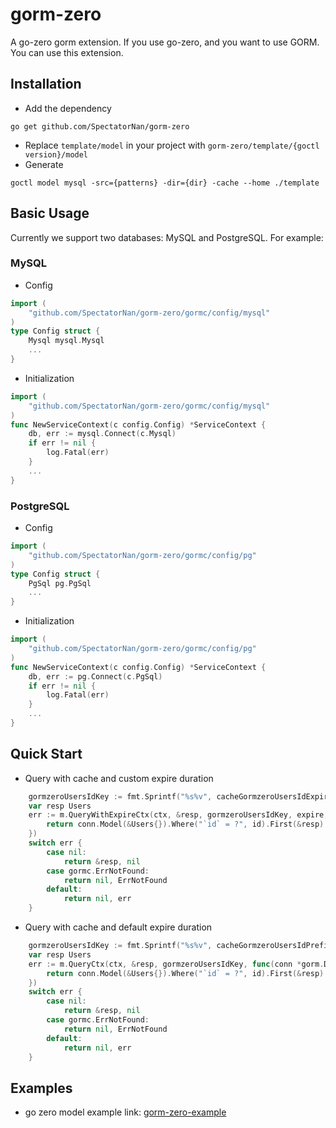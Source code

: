 # gorm-zero
A go-zero gorm extension. If you use go-zero, and you want to use GORM. You can use this extension.


## Installation

- Add the dependency
```shell
go get github.com/SpectatorNan/gorm-zero
```
- Replace `template/model` in your project with `gorm-zero/template/{goctl version}/model`
- Generate
```shell
goctl model mysql -src={patterns} -dir={dir} -cache --home ./template
```

## Basic Usage
Currently we support two databases: MySQL and PostgreSQL. For example:

### MySQL
* Config
```go
import (
    "github.com/SpectatorNan/gorm-zero/gormc/config/mysql"
)
type Config struct {
    Mysql mysql.Mysql
    ...
}
```
* Initialization
```go
import (
    "github.com/SpectatorNan/gorm-zero/gormc/config/mysql"
)
func NewServiceContext(c config.Config) *ServiceContext {
    db, err := mysql.Connect(c.Mysql)
    if err != nil {
        log.Fatal(err)
    }
    ...
}
```

### PostgreSQL
* Config
```go
import (
    "github.com/SpectatorNan/gorm-zero/gormc/config/pg"
)
type Config struct {
    PgSql pg.PgSql
    ...
}
```

* Initialization
```go
import (
    "github.com/SpectatorNan/gorm-zero/gormc/config/pg"
)
func NewServiceContext(c config.Config) *ServiceContext {
    db, err := pg.Connect(c.PgSql)
    if err != nil {
        log.Fatal(err)
    }
    ...
}
```

## Quick Start

* Query with cache and custom expire duration
```go
    gormzeroUsersIdKey := fmt.Sprintf("%s%v", cacheGormzeroUsersIdExpirePrefix, id)
    var resp Users
    err := m.QueryWithExpireCtx(ctx, &resp, gormzeroUsersIdKey, expire, func(conn *gorm.DB, v interface{}) error {
        return conn.Model(&Users{}).Where("`id` = ?", id).First(&resp).Error
    })
    switch err {
        case nil:
            return &resp, nil
        case gormc.ErrNotFound:
            return nil, ErrNotFound
        default:
            return nil, err
    }
```

* Query with cache and default expire duration
```go
    gormzeroUsersIdKey := fmt.Sprintf("%s%v", cacheGormzeroUsersIdPrefix, id)
    var resp Users
    err := m.QueryCtx(ctx, &resp, gormzeroUsersIdKey, func(conn *gorm.DB, v interface{}) error {
        return conn.Model(&Users{}).Where("`id` = ?", id).First(&resp).Error
    })
    switch err {
        case nil:
            return &resp, nil
        case gormc.ErrNotFound:
            return nil, ErrNotFound
        default:
            return nil, err
    }
```


## Examples
- go zero model example link: [gorm-zero-example](https://github.com/SpectatorNan/gorm-zero-example)
